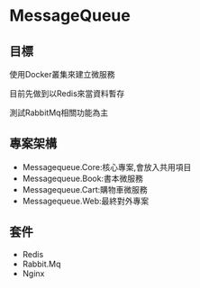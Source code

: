 # MessageQueue

## 目標
使用Docker叢集來建立微服務

目前先做到以Redis來當資料暫存

測試RabbitMq相關功能為主

## 專案架構
- Messagequeue.Core:核心專案,會放入共用項目
- Messagequeue.Book:書本微服務
- Messagequeue.Cart:購物車微服務
- Messagequeue.Web:最終對外專案

## 

## 套件
- Redis
- Rabbit.Mq
- Nginx
